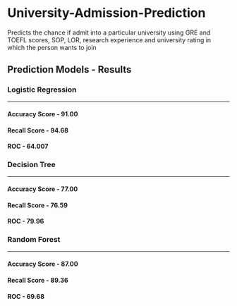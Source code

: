 # University-Admission-Prediction

Predicts the chance if admit into a particular university using GRE and TOEFL scores, SOP, LOR, research experience and university rating in which the person wants to join

## Prediction Models - Results

### Logistic Regression
***
#### Accuracy Score - 91.00
#### Recall Score - 94.68
#### ROC - 64.007

### Decision Tree
***
#### Accuracy Score - 77.00
#### Recall Score - 76.59
#### ROC - 79.96

### Random Forest
***
#### Accuracy Score - 87.00
#### Recall Score - 89.36
#### ROC - 69.68

